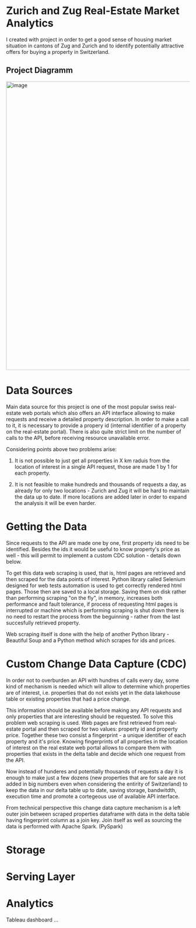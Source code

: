 # Zurich and Zug Real-Estate Market Analytics

I created with project in order to get a good sense of housing market situation in cantons of Zug and Zurich and 
to identify potentially attractive offers for buying a property in Switzerland.

## Project Diagramm

<img width="788" alt="image" src="https://github.com/StephanKnox/real-estate-project/assets/123996543/6e78f78f-09ff-477a-8852-8bdc1e247536">

# Data Sources

Main data source for this project is one of the most popular swiss real-estate web portals which also offers an API interface allowing to make requests and receive a detailed property description. In order to make a call to it, it is necessary to provide a propery id (internal identifier of a property on the real-estate portal). There is also quite strict limit on the number of calls to the API, before receiving resource unavailable error. 

Considering points above two problems arise:

1) It is not possible to just get all properties in X km raduis from the location of interest in a single API request, those are made 1 by 1 for each property.
  
2) It is not feasible to make hundreds and thousands of requests a day, as already for only two locations - Zurich and Zug it will be hard to maintain the data up to date. If more locations are added later in order to expand the analysis it will be even harder.


# Getting the Data
Since requests to the API are made one by one, first property ids need to be identified. Besides the ids it would be useful to know property's price as well - this will permit to implement a custom CDC solution - details down below.

To get this data web scraping is used, that is, html pages are retrieved and then scraped for the data points of interest.
Python library called Selenium designed for web tests automation is used to get correctly rendered html pages. Those then are saved to a local storage. Saving them on disk rather than performing scraping "on the fly", in memory,  increases both performance and fault tolerance, if process of requesting html pages is interrupted or machine which is performing scraping is shut down there is no need to restart the process from the beguinning - rather from the last succesfully retrieved property.

Web scraping itself is done with the help of another Python library - Beautiful Soup and a Python method which scrapes for ids and prices. 


# Custom Change Data Capture (CDC)
In order not to overburden an API with hundres of calls every day, some kind of mechanism is needed which will allow to determine which properties are of interest, i.e. properties that do not exists yet in the data lakehouse table or existing properties that had a price change. 

This information should be available before making any API requests and only properties that are interesting should be requested. To solve this problem web scraping is used. Web pages are first retrieved from real-estate portal and then scraped for two values: property id and property price. Together these two consist a fingerprint - a unique identifier of each property and it's price. Knowing fingerprints of all properties in the location of interest on the real estate web portal allows to compare them with properties that exists in the delta table and decide which one request from the API. 

Now instead of hunderes and potentially thousands of requests a day it is enough to make just a few dozens (new properties that are for sale are not added in big numbers even when considering the entirity of Switzerland) to keep the data in our delta table up to date, saving storage, bandwitdth, execution time and promote a cortegeous use of available API interface.

From technical perspective this change data capture mechanism is a left outer join between scraped properties dataframe with data in the delta table having fingerprint column as a join key. Join itself as well as sourcing the data is performed with Apache Spark. (PySpark)

# Storage

# Serving Layer

# Analytics

Tableau dashboard ...







